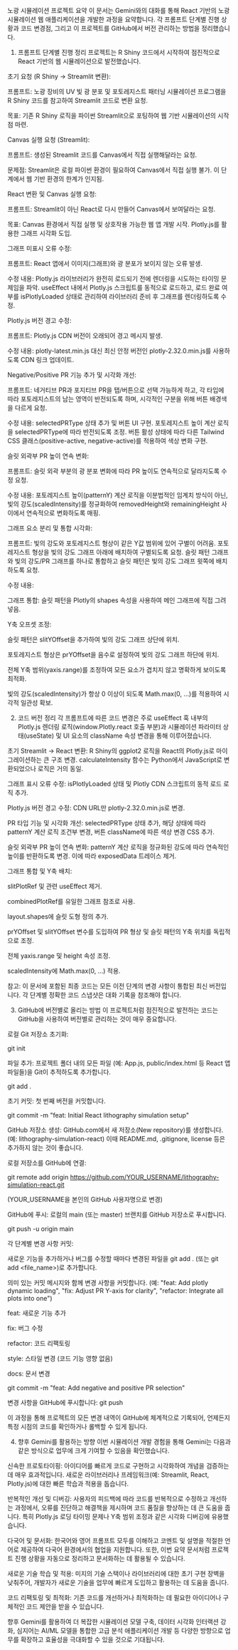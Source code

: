 노광 시뮬레이션 프로젝트 요약
이 문서는 Gemini와의 대화를 통해 React 기반의 노광 시뮬레이션 웹 애플리케이션을 개발한 과정을 요약합니다. 각 프롬프트 단계별 진행 상황과 코드 변경점, 그리고 이 프로젝트를 GitHub에서 버전 관리하는 방법을 정리했습니다.

1. 프롬프트 단계별 진행 정리
프로젝트는 R Shiny 코드에서 시작하여 점진적으로 React 기반의 웹 시뮬레이션으로 발전했습니다.

초기 요청 (R Shiny → Streamlit 변환):

프롬프트: 노광 장비의 UV 빛 광 분포 및 포토레지스트 패터닝 시뮬레이션 프로그램을 R Shiny 코드를 참고하여 Streamlit 코드로 변환 요청.

목표: 기존 R Shiny 로직을 파이썬 Streamlit으로 포팅하여 웹 기반 시뮬레이션의 시작점 마련.

Canvas 실행 요청 (Streamlit):

프롬프트: 생성된 Streamlit 코드를 Canvas에서 직접 실행해달라는 요청.

문제점: Streamlit은 로컬 파이썬 환경이 필요하여 Canvas에서 직접 실행 불가. 이 단계에서 웹 기반 환경의 한계가 인지됨.

React 변환 및 Canvas 실행 요청:

프롬프트: Streamlit이 아닌 React로 다시 만들어 Canvas에서 보여달라는 요청.

목표: Canvas 환경에서 직접 실행 및 상호작용 가능한 웹 앱 개발 시작. Plotly.js를 활용한 그래프 시각화 도입.

그래프 미표시 오류 수정:

프롬프트: React 앱에서 이미지(그래프)와 광 분포가 보이지 않는 오류 발생.

수정 내용: Plotly.js 라이브러리가 완전히 로드되기 전에 렌더링을 시도하는 타이밍 문제임을 파악. useEffect 내에서 Plotly.js 스크립트를 동적으로 로드하고, 로드 완료 여부를 isPlotlyLoaded 상태로 관리하여 라이브러리 준비 후 그래프를 렌더링하도록 수정.

Plotly.js 버전 경고 수정:

프롬프트: Plotly.js CDN 버전이 오래되어 경고 메시지 발생.

수정 내용: plotly-latest.min.js 대신 최신 안정 버전인 plotly-2.32.0.min.js를 사용하도록 CDN 링크 업데이트.

Negative/Positive PR 기능 추가 및 시각화 개선:

프롬프트: 네거티브 PR과 포지티브 PR을 탭/버튼으로 선택 가능하게 하고, 각 타입에 따라 포토레지스트의 남는 영역이 반전되도록 하며, 시각적인 구분을 위해 버튼 배경색을 다르게 요청.

수정 내용: selectedPRType 상태 추가 및 버튼 UI 구현. 포토레지스트 높이 계산 로직을 selectedPRType에 따라 반전되도록 조정. 버튼 활성 상태에 따라 다른 Tailwind CSS 클래스(positive-active, negative-active)를 적용하여 색상 변화 구현.

슬릿 외곽부 PR 높이 연속 변화:

프롬프트: 슬릿 외곽 부분의 광 분포 변화에 따라 PR 높이도 연속적으로 달라지도록 수정 요청.

수정 내용: 포토레지스트 높이(patternY) 계산 로직을 이분법적인 임계치 방식이 아닌, 빛의 강도(scaledIntensity)를 정규화하여 removedHeight와 remainingHeight 사이에서 연속적으로 변화하도록 매핑.

그래프 요소 분리 및 통합 시각화:

프롬프트: 빛의 강도와 포토레지스트 형상이 같은 Y값 범위에 있어 구별이 어려움. 포토레지스트 형상을 빛의 강도 그래프 아래에 배치하여 구별되도록 요청. 슬릿 패턴 그래프와 빛의 강도/PR 그래프를 하나로 통합하고 슬릿 패턴은 빛의 강도 그래프 윗쪽에 배치하도록 요청.

수정 내용:

그래프 통합: 슬릿 패턴을 Plotly의 shapes 속성을 사용하여 메인 그래프에 직접 그려 넣음.

Y축 오프셋 조정:

슬릿 패턴은 slitYOffset을 추가하여 빛의 강도 그래프 상단에 위치.

포토레지스트 형상은 prYOffset을 음수로 설정하여 빛의 강도 그래프 하단에 위치.

전체 Y축 범위(yaxis.range)를 조정하여 모든 요소가 겹치지 않고 명확하게 보이도록 최적화.

빛의 강도(scaledIntensity)가 항상 0 이상이 되도록 Math.max(0, ...)를 적용하여 시각적 일관성 확보.

2. 코드 버전 정리
각 프롬프트에 따른 코드 변경은 주로 useEffect 훅 내부의 Plotly.js 렌더링 로직(window.Plotly.react 호출 부분)과 시뮬레이션 파라미터 상태(useState) 및 UI 요소의 className 속성 변경을 통해 이루어졌습니다.

초기 Streamlit → React 변환: R Shiny의 ggplot2 로직을 React의 Plotly.js로 마이그레이션하는 큰 구조 변경. calculateIntensity 함수는 Python에서 JavaScript로 변환되었으나 로직은 거의 동일.

그래프 표시 오류 수정: isPlotlyLoaded 상태 및 Plotly CDN 스크립트의 동적 로드 로직 추가.

Plotly.js 버전 경고 수정: CDN URL만 plotly-2.32.0.min.js로 변경.

PR 타입 기능 및 시각화 개선: selectedPRType 상태 추가, 해당 상태에 따라 patternY 계산 로직 조건부 변경, 버튼 className에 따른 색상 변경 CSS 추가.

슬릿 외곽부 PR 높이 연속 변화: patternY 계산 로직을 정규화된 강도에 따라 연속적인 높이를 반환하도록 변경. 이에 따라 exposedData 트레이스 제거.

그래프 통합 및 Y축 배치:

slitPlotRef 및 관련 useEffect 제거.

combinedPlotRef를 유일한 그래프 참조로 사용.

layout.shapes에 슬릿 도형 정의 추가.

prYOffset 및 slitYOffset 변수를 도입하여 PR 형상 및 슬릿 패턴의 Y축 위치를 독립적으로 조정.

전체 yaxis.range 및 height 속성 조정.

scaledIntensity에 Math.max(0, ...) 적용.

참고: 이 문서에 포함된 최종 코드는 모든 이전 단계의 변경 사항이 통합된 최신 버전입니다. 각 단계별 정확한 코드 스냅샷은 대화 기록을 참조해야 합니다.

3. GitHub에 버전별로 올리는 방법
이 프로젝트처럼 점진적으로 발전하는 코드는 GitHub을 사용하여 버전별로 관리하는 것이 매우 중요합니다.

로컬 Git 저장소 초기화:

git init

파일 추가: 프로젝트 폴더 내의 모든 파일 (예: App.js, public/index.html 등 React 앱 파일들)을 Git이 추적하도록 추가합니다.

git add .

초기 커밋: 첫 번째 버전을 커밋합니다.

git commit -m "feat: Initial React lithography simulation setup"

GitHub 저장소 생성: GitHub.com에서 새 저장소(New repository)를 생성합니다. (예: lithography-simulation-react) 이때 README.md, .gitignore, license 등은 추가하지 않는 것이 좋습니다.

로컬 저장소를 GitHub에 연결:

git remote add origin https://github.com/YOUR_USERNAME/lithography-simulation-react.git

(YOUR_USERNAME을 본인의 GitHub 사용자명으로 변경)

GitHub에 푸시: 로컬의 main (또는 master) 브랜치를 GitHub 저장소로 푸시합니다.

git push -u origin main

각 단계별 변경 사항 커밋:

새로운 기능을 추가하거나 버그를 수정할 때마다 변경된 파일을 git add . (또는 git add <file_name>)로 추가합니다.

의미 있는 커밋 메시지와 함께 변경 사항을 커밋합니다. (예: "feat: Add plotly dynamic loading", "fix: Adjust PR Y-axis for clarity", "refactor: Integrate all plots into one")

feat: 새로운 기능 추가

fix: 버그 수정

refactor: 코드 리팩토링

style: 스타일 변경 (코드 기능 영향 없음)

docs: 문서 변경

git commit -m "feat: Add negative and positive PR selection"

변경 사항을 GitHub에 푸시합니다: git push

이 과정을 통해 프로젝트의 모든 변경 내역이 GitHub에 체계적으로 기록되어, 언제든지 특정 시점의 코드를 확인하거나 롤백할 수 있게 됩니다.

4. 향후 Gemini를 활용하는 방향
이번 시뮬레이션 개발 경험을 통해 Gemini는 다음과 같은 방식으로 업무에 크게 기여할 수 있음을 확인했습니다.

신속한 프로토타이핑: 아이디어를 빠르게 코드로 구현하고 시각화하여 개념을 검증하는 데 매우 효과적입니다. 새로운 라이브러리나 프레임워크(예: Streamlit, React, Plotly.js)에 대한 빠른 학습과 적용을 돕습니다.

반복적인 개선 및 디버깅: 사용자의 피드백에 따라 코드를 반복적으로 수정하고 개선하는 과정에서, 오류를 진단하고 해결책을 제시하며 코드 품질을 향상하는 데 큰 도움을 줍니다. 특히 Plotly.js 로딩 타이밍 문제나 Y축 범위 조정과 같은 시각화 디버깅에 유용했습니다.

다국어 및 문서화: 한국어와 영어 프롬프트 모두를 이해하고 코멘트 및 설명을 적절한 언어로 제공하여 다국어 환경에서의 협업을 지원합니다. 또한, 이번 요약 문서처럼 프로젝트 진행 상황을 자동으로 정리하고 문서화하는 데 활용될 수 있습니다.

새로운 기술 학습 및 적용: 미지의 기술 스택이나 라이브러리에 대한 초기 구현 장벽을 낮춰주어, 개발자가 새로운 기술을 업무에 빠르게 도입하고 활용하는 데 도움을 줍니다.

코드 리팩토링 및 최적화: 기존 코드를 개선하거나 최적화하는 데 필요한 아이디어나 구체적인 코드 제안을 받을 수 있습니다.

향후 Gemini를 활용하여 더 복잡한 시뮬레이션 모델 구축, 데이터 시각화 인터랙션 강화, 심지어는 AI/ML 모델을 통합한 고급 분석 애플리케이션 개발 등 다양한 방향으로 업무를 확장하고 효율성을 극대화할 수 있을 것으로 기대됩니다.

